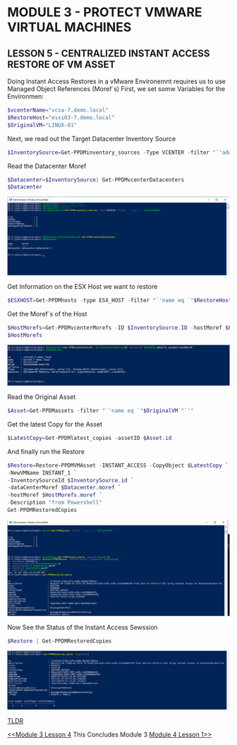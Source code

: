 # MODULE 3 - PROTECT VMWARE VIRTUAL MACHINES

## LESSON 5 - CENTRALIZED INSTANT ACCESS RESTORE OF VM ASSET

Doing Instant Access Restores in a vMware Environemnt requires us to use Managed Object References (Moref´s)
First, we set somw Variables for the Environmen:

```Powershell
$vcenterName="vcsa-7.demo.local"
$RestoreHost="esxi03-7.demo.local"
$OriginalVM="LINUX-01"
```

Next, we read out the Target Datacenter Inventory Source

```Powershell
$InventorySource=Get-PPDMinventory_sources -Type VCENTER -filter "`'address eq `"$vcenterName`"`'"
```

Read the Datacenter Moref

```Powershell
$Datacenter=$InventorySource| Get-PPDMvcenterDatacenters
$Datacenter
```

![Alt text](./images/image-41.png)

Get Information on the ESX Host we want to restore

```Powershell
$ESXHOST=Get-PPDMhosts -type ESX_HOST -filter "`'name eq `"$RestoreHost`"`'"
```

Get the Moref´s of the Host

```Powershell
$HostMorefs=Get-PPDMvcenterMorefs -ID $InventorySource.ID -hostMoref $ESXHOST.details.esxHost.hostMoref
$HostMorefs
```

![Alt text](./images/image-42.png)

Read the Original Asset

```Powershell
$Asset=Get-PPDMassets -filter "`'name eq `"$OriginalVM`"`'"
```

Get the latest Copy for the Asset

```Powershell
$LatestCopy=Get-PPDMlatest_copies -assetID $Asset.id
```

And finally run the Restore

```Powershell
$Restore=Restore-PPDMVMAsset -INSTANT_ACCESS -CopyObject $LatestCopy `
-NewVMName INSTANT_1 `
-InventorySourceId $InventorySource.id `
-dataCenterMoref $Datacenter.moref `
-hostMoref $HostMorefs.moref `
-Description "from Powershell"
Get-PPDMRestoredCopies
```

![Alt text](./images/image-43.png)

Now See the Status of the Instant Access Sewssion

```Powershell
$Restore | Get-PPDMRestoredCopies
```

![Alt text](./images/image-44.png)

[TLDR](./scripts/Module_3_5.ps1)

[<<Module 3 Lesson 4](./Module_3_4.md) This Concludes Module 3 [Module 4 Lesson 1>>](./Module_4_1.md)
